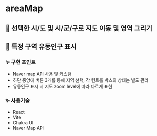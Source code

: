# areaMap

## 📍 선택한 시/도 및 시/군/구로 지도 이동 및 영역 그리기

## 📍 특정 구역 유동인구 표시

### ✨ 구현 포인트

- Naver map API 사용 및 커스텀
- 하단 중앙에 버튼 3개를 통해 지역 선택, 각 컨트롤 박스의 상태는 별도 관리
- 유동인구 표시 시 지도 zoom level에 따라 다르게 표현

### ✨ 사용기술

- React
- Vite
- Chakra UI
- Naver Map API
